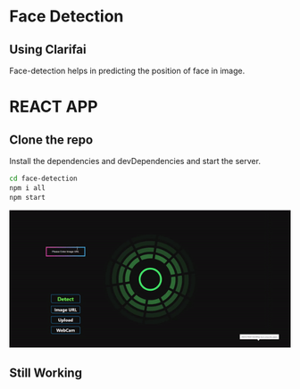 # Face Detection
## Using Clarifai
Face-detection helps in predicting the position of face in image.
# REACT APP
## Clone the repo
Install the dependencies and devDependencies and start the server.
```sh
cd face-detection
npm i all
npm start
```
![Demo](demo.gif)

## Still Working
